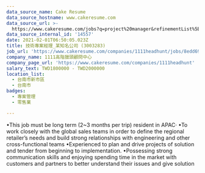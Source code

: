 ```yaml
---
data_source_name: Cake Resume
data_source_hostname: www.cakeresume.com
data_source_url: >-
  https://www.cakeresume.com/jobs?q=project%20manager&refinementList%5Blang_name%5D%5B0%5D=English&refinementList%5Bsalary_type%5D=per_year&range%5Bsalary_range%5D%5Bmin%5D=1000000&page=2
data_source_internal_id: '14557'
date: 2021-02-01T06:50:05.023Z
title: 技術專案經理_某知名公司 (3003283)
job_url: 'https://www.cakeresume.com/companies/1111headhunt/jobs/8edd69'
company_name: 1111高階獵頭顧問中心
company_page_url: 'https://www.cakeresume.com/companies/1111headhunt'
salary_text: TWD1800000 - TWD2000000
location_list:
  - 台南市新市區
  - 台南市
badges:
  - 專案管理
  - 零售業

---
```


•This job must be long term (2~3 months per trip) resident in APAC‧ •To work closely with the global sales teams in order to define the regional retailer’s needs and build strong relationships with engineering and other cross-functional teams •Experienced to plan and drive projects of solution and tender from beginning to implementation. •Possessing strong communication skills and enjoying spending time in the market with customers and partners to better understand their issues and give solution